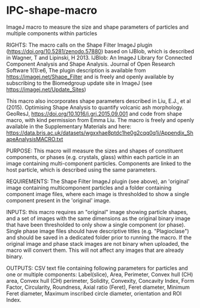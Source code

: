 # IPC-shape-macro
ImageJ macro to measure the size and shape parameters of particles and multiple components within particles

RIGHTS: The macro calls on the Shape Filter ImageJ plugin (https://doi.org/10.5281/zenodo.57880) based on IJBlob, which is described in Wagner, T and Lipinski, H 2013. IJBlob: An ImageJ Library for Connected Component Analysis and Shape Analysis. Journal of Open Research Software 1(1):e6, 
The plugin description is available from https://imagej.net/Shape_Filter and is freely and openly available by subscribing to the Biomedgroup update site in ImageJ (see https://imagej.net/Update_Sites)

This macro also incorporates shape parameters described in Liu, E.J., et al (2015). Optimising Shape Analysis to quantify volcanic ash morphology. GeoResJ, https://doi.org/10.1016/j.grj.2015.09.001 and code from shape macro, with kind permission from Emma Liu.
The macro is freely and openly available in the Supplementary Materials and here: https://data.bris.ac.uk/datasets/wgxxhae8ptdc1he0g2cqq0q1i/Appendix_ShapeAnalysisMACRO.txt

PURPOSE: This macro will measure the sizes and shapes of constituent components, or phases (e.g. crystals, glass) within each particle in an image containing multi-component particles. Components are linked to the host particle, which is described using the same parameters.

REQUIREMENTS: The Shape Filter ImageJ plugin (see above), an 'original' image containing multicomponent particles and a folder containing component image files, where each image is thresholded to show a single component present in the 'original' image.

INPUTS: this macro requires an "original" image showing particle shapes, and a set of images with the same dimensions as the original binary image that have been thresholded to only show a single component (or phase).
Single phase image files should have descriptive titles (e.g. "Plagioclase") and should be saved in a dedicated folder prior to running the macro.
If the original image and phase stack images are not binary when uploaded, the macro will convert them. This will not affect any images that are already binary. 

OUTPUTS: CSV text file containing following parameters for particles and one or multiple components:
Label(slice), Area, Perimeter, Convex hull (CH) area, Convex hull (CH) perimeter, Solidity, Convexity, Concavity Index, Form Factor, Circularity, Roundness, Axial ratio (Feret), Feret diameter, Minimum Feret diameter, Maximum inscribed circle diameter, orientation and ROI Index.
